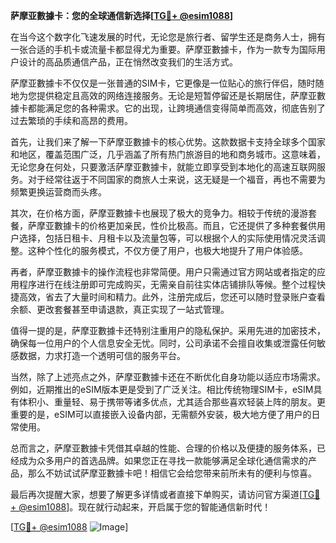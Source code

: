 **萨摩亚數據卡：您的全球通信新选择[[TG💪+ @esim1088](https://t.me/s/esim1088)]**

在当今这个数字化飞速发展的时代，无论您是旅行者、留学生还是商务人士，拥有一张合适的手机卡或流量卡都显得尤为重要。萨摩亚數據卡，作为一款专为国际用户设计的高品质通信产品，正在悄然改变我们的生活方式。

萨摩亚數據卡不仅仅是一张普通的SIM卡，它更像是一位贴心的旅行伴侣，随时随地为您提供稳定且高效的网络连接服务。无论是短暂停留还是长期居住，萨摩亚數據卡都能满足您的各种需求。它的出现，让跨境通信变得简单而高效，彻底告别了过去繁琐的手续和高昂的费用。

首先，让我们来了解一下萨摩亚數據卡的核心优势。这款数据卡支持全球多个国家和地区，覆盖范围广泛，几乎涵盖了所有热门旅游目的地和商务城市。这意味着，无论您身在何处，只要激活萨摩亚數據卡，就能立即享受到本地化的高速互联网服务。对于经常往返于不同国家的商旅人士来说，这无疑是一个福音，再也不需要为频繁更换运营商而头疼。

其次，在价格方面，萨摩亚數據卡也展现了极大的竞争力。相较于传统的漫游套餐，萨摩亚數據卡的价格更加亲民，性价比极高。而且，它还提供了多种套餐供用户选择，包括日租卡、月租卡以及流量包等，可以根据个人的实际使用情况灵活调整。这种个性化的服务模式，不仅方便了用户，也极大地提升了用户体验感。

再者，萨摩亚數據卡的操作流程也非常简便。用户只需通过官方网站或者指定的应用程序进行在线注册即可完成购买，无需亲自前往实体店铺排队等候。整个过程快捷高效，省去了大量时间和精力。此外，注册完成后，您还可以随时登录账户查看余额、更改套餐甚至申请退款，真正实现了一站式管理。

值得一提的是，萨摩亚數據卡还特别注重用户的隐私保护。采用先进的加密技术，确保每一位用户的个人信息安全无忧。同时，公司承诺不会擅自收集或泄露任何敏感数据，力求打造一个透明可信的服务平台。

当然，除了上述亮点之外，萨摩亚數據卡还在不断优化自身功能以适应市场需求。例如，近期推出的eSIM版本更是受到了广泛关注。相比传统物理SIM卡，eSIM具有体积小、重量轻、易于携带等诸多优点，尤其适合那些喜欢轻装上阵的朋友。更重要的是，eSIM可以直接嵌入设备内部，无需额外安装，极大地方便了用户的日常使用。

总而言之，萨摩亚數據卡凭借其卓越的性能、合理的价格以及便捷的服务体系，已经成为众多用户的首选品牌。如果您正在寻找一款能够满足全球化通信需求的产品，那么不妨试试萨摩亚數據卡吧！相信它会给您带来前所未有的便利与惊喜。

最后再次提醒大家，想要了解更多详情或者直接下单购买，请访问官方渠道[[TG💪+ @esim1088](https://t.me/s/esim1088)]。现在就行动起来，开启属于您的智能通信新时代！

[[TG💪+ @esim1088](https://t.me/s/esim1088) ![Image](https://i.postimg.cc/4NQfJmqS/Snipaste-2025-05-13-00-14-12.png)]